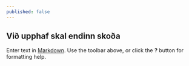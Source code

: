 ```yaml
---
published: false
---
```

## Við upphaf skal endinn skoða

Enter text in [Markdown](http://daringfireball.net/projects/markdown/). Use the toolbar above, or click the **?** button for formatting help.
